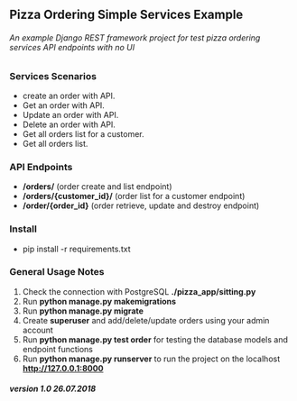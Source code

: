 ## Pizza Ordering Simple Services Example
###### An example Django REST framework project for test pizza ordering services API endpoints with no UI 


### Services Scenarios
* create an order with API.
* Get an order with API.
* Update an order with API.
* Delete an order with API.
* Get all orders list for a customer.
* Get all orders list.

### API Endpoints
* **/orders/** (order create and list endpoint)
* **/orders/{customer_id}/** (order list for a customer endpoint)
* **/order/{order_id}** (order retrieve, update and destroy endpoint)

### Install
* pip install -r requirements.txt

### General Usage Notes
1. Check the connection with PostgreSQL **./pizza_app/sitting.py**
2. Run **python manage.py makemigrations**
3. Run **python manage.py migrate**
4. Create **superuser** and add/delete/update orders using your admin account
5. Run **python manage.py test order** for testing the database models and endpoint functions
6. Run **python manage.py runserver** to run the project on the localhost **http://127.0.0.1:8000**

##### version 1.0 26.07.2018
